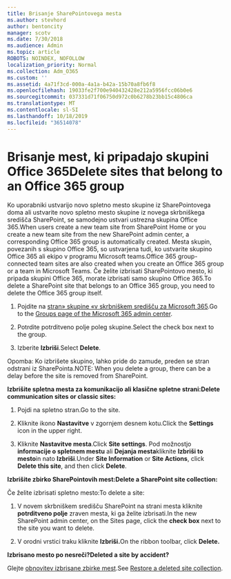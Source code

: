 ```yaml
---
title: Brisanje SharePointovega mesta
ms.author: stevhord
author: bentoncity
manager: scotv
ms.date: 7/30/2018
ms.audience: Admin
ms.topic: article
ROBOTS: NOINDEX, NOFOLLOW
localization_priority: Normal
ms.collection: Adm_O365
ms.custom: ''
ms.assetid: 4a71f3cd-000a-4a1a-b42a-15b70a8fb6f8
ms.openlocfilehash: 19033fe2f700e940432428e212a5956fcc06b0e6
ms.sourcegitcommit: 037331d71f06750d972c0b6278b23bb15c4806ca
ms.translationtype: MT
ms.contentlocale: sl-SI
ms.lasthandoff: 10/18/2019
ms.locfileid: "36514078"
---
```

# <a name="delete-sites-that-belong-to-an-office-365-group"></a><span data-ttu-id="2ca2c-102">Brisanje mest, ki pripadajo skupini Office 365</span><span class="sxs-lookup"><span data-stu-id="2ca2c-102">Delete sites that belong to an Office 365 group</span></span>

<span data-ttu-id="2ca2c-103">Ko uporabniki ustvarijo novo spletno mesto skupine iz SharePointovega doma ali ustvarite novo spletno mesto skupine iz novega skrbniškega središča SharePoint, se samodejno ustvari ustrezna skupina Office 365.</span><span class="sxs-lookup"><span data-stu-id="2ca2c-103">When users create a new team site from SharePoint Home or you create a new team site from the new SharePoint admin center, a corresponding Office 365 group is automatically created.</span></span> <span data-ttu-id="2ca2c-104">Mesta skupin, povezanih s skupino Office 365, so ustvarjena tudi, ko ustvarite skupino Office 365 ali ekipo v programu Microsoft teams.</span><span class="sxs-lookup"><span data-stu-id="2ca2c-104">Office 365 group-connected team sites are also created when you create an Office 365 group or a team in Microsoft Teams.</span></span> <span data-ttu-id="2ca2c-105">Če želite izbrisati SharePointovo mesto, ki pripada skupini Office 365, morate izbrisati samo skupino Office 365.</span><span class="sxs-lookup"><span data-stu-id="2ca2c-105">To delete a SharePoint site that belongs to an Office 365 group, you need to delete the Office 365 group itself.</span></span> 
  
1. <span data-ttu-id="2ca2c-106">Pojdite na [stran» skupine «v skrbniškem središču za Microsoft 365](https://portal.office.com/adminportal/home#/groups).</span><span class="sxs-lookup"><span data-stu-id="2ca2c-106">Go to the [Groups page of the Microsoft 365 admin center](https://portal.office.com/adminportal/home#/groups).</span></span>
    
2. <span data-ttu-id="2ca2c-107">Potrdite potrditveno polje poleg skupine.</span><span class="sxs-lookup"><span data-stu-id="2ca2c-107">Select the check box next to the group.</span></span>
    
3. <span data-ttu-id="2ca2c-108">Izberite **Izbriši**.</span><span class="sxs-lookup"><span data-stu-id="2ca2c-108">Select **Delete**.</span></span>
    
<span data-ttu-id="2ca2c-109">Opomba: Ko izbrišete skupino, lahko pride do zamude, preden se stran odstrani iz SharePointa.</span><span class="sxs-lookup"><span data-stu-id="2ca2c-109">NOTE: When you delete a group, there can be a delay before the site is removed from SharePoint.</span></span>
  
<span data-ttu-id="2ca2c-110">**Izbrišite spletna mesta za komunikacijo ali klasične spletne strani:**</span><span class="sxs-lookup"><span data-stu-id="2ca2c-110">**Delete communication sites or classic sites:**</span></span>

1. <span data-ttu-id="2ca2c-111">Pojdi na spletno stran.</span><span class="sxs-lookup"><span data-stu-id="2ca2c-111">Go to the site.</span></span>
  
2. <span data-ttu-id="2ca2c-112">Kliknite ikono **Nastavitve** v zgornjem desnem kotu.</span><span class="sxs-lookup"><span data-stu-id="2ca2c-112">Click the **Settings** icon in the upper right.</span></span> 
  
3. <span data-ttu-id="2ca2c-113">Kliknite **Nastavitve mesta**.</span><span class="sxs-lookup"><span data-stu-id="2ca2c-113">Click **Site settings**.</span></span> <span data-ttu-id="2ca2c-114">Pod možnostjo **informacije o spletnem mestu** ali **Dejanja mesta**kliknite **Izbriši to mesto**in nato **Izbriši**.</span><span class="sxs-lookup"><span data-stu-id="2ca2c-114">Under **Site Information** or **Site Actions**, click **Delete this site**, and then click **Delete**.</span></span>
  
<span data-ttu-id="2ca2c-115">**Izbrišite zbirko SharePointovih mest:**</span><span class="sxs-lookup"><span data-stu-id="2ca2c-115">**Delete a SharePoint site collection:**</span></span>

<span data-ttu-id="2ca2c-116">Če želite izbrisati spletno mesto:</span><span class="sxs-lookup"><span data-stu-id="2ca2c-116">To delete a site:</span></span>
  
1. <span data-ttu-id="2ca2c-117">V novem skrbniškem središču SharePoint na strani mesta kliknite **potrditveno polje** zraven mesta, ki ga želite izbrisati.</span><span class="sxs-lookup"><span data-stu-id="2ca2c-117">In the new SharePoint admin center, on the Sites page, click the **check box** next to the site you want to delete.</span></span> 
    
2. <span data-ttu-id="2ca2c-118">V orodni vrstici traku kliknite **Izbriši.**</span><span class="sxs-lookup"><span data-stu-id="2ca2c-118">On the ribbon toolbar, click **Delete.**</span></span>
    
<span data-ttu-id="2ca2c-119">**Izbrisano mesto po nesreči?**</span><span class="sxs-lookup"><span data-stu-id="2ca2c-119">**Deleted a site by accident?**</span></span>

<span data-ttu-id="2ca2c-120">Glejte [obnovitev izbrisane zbirke mest](https://go.microsoft.com/fwlink/?linkid=867660).</span><span class="sxs-lookup"><span data-stu-id="2ca2c-120">See [Restore a deleted site collection](https://go.microsoft.com/fwlink/?linkid=867660).</span></span>
  

